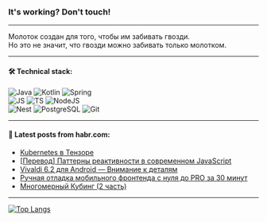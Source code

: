 ### It's working? Don't touch!

---
Молоток создан для того, чтобы им забивать гвозди. <br>
Но это не значит, что гвозди можно забивать только молотком.

---

#### 🛠️ Technical stack:

![Java](https://img.shields.io/badge/Java-informational?logo=Oracle&style=flat&logoColor=white&color=FF4500)
![Kotlin](https://img.shields.io/badge/Kotlin-informational?logo=Kotlin&style=flat&logoColor=white&color=774D97)
![Spring](https://img.shields.io/badge/SpringBoot-informational?logo=SpringBoot&style=flat&logoColor=white&color=6DB33F) <br>
![JS](https://img.shields.io/badge/JS-informational?logo=javaScript&style=flat&logoColor=black&color=F7Df1E)
![TS](https://img.shields.io/badge/TypeScript-informational?logo=typeScript&style=flat&logoColor=black&color=0667A8)
![NodeJS](https://img.shields.io/badge/NodeJS-informational?logo=node.js&style=flat&logoColor=white&color=70A760) <br>
![Nest](https://img.shields.io/badge/NestJS-informational?logo=NestJS&style=flat&logoColor=white&color=E0234E)
![PostgreSQL](https://img.shields.io/badge/PostgreSQL-informational?logo=PostgreSQL&style=flat&logoColor=white&color=DAA520)
![Git](https://img.shields.io/badge/Git-informational?logo=git&style=flat&logoColor=white&color=778899)

___

#### 💬 Latest posts from habr.com:

<!-- BLOG-POST-LIST:START -->
- [Kubernetes в Тензоре](https://habr.com/ru/articles/757772/?utm_source=habrahabr&utm_medium=rss&utm_campaign=757772)
- [[Перевод] Паттерны реактивности в современном JavaScript](https://habr.com/ru/articles/757770/?utm_source=habrahabr&utm_medium=rss&utm_campaign=757770)
- [Vivaldi 6.2 для Android — Внимание к деталям](https://habr.com/ru/companies/vivaldi/articles/757764/?utm_source=habrahabr&utm_medium=rss&utm_campaign=757764)
- [Ручная отладка мобильного фронтенда с нуля до PRO за 30 минут](https://habr.com/ru/companies/kts/articles/757348/?utm_source=habrahabr&utm_medium=rss&utm_campaign=757348)
- [Многомерный Кубинг &lpar;2 часть&rpar;](https://habr.com/ru/articles/757738/?utm_source=habrahabr&utm_medium=rss&utm_campaign=757738)
<!-- BLOG-POST-LIST:END -->

---
[![Top Langs](https://github-readme-stats-git-master-advtsetting-gmailcom.vercel.app/api/top-langs/?username=zloylis&langs_count=10&hide_title=false&title_color=e6edf3&size_weight=0.5&count_weight=0.5&layout=compact&hide_border=true&theme=dracula)](https://github.com/zloylis)

<!-- ![GitHub stats](https://github-readme-stats-git-master-advtsetting-gmailcom.vercel.app/api?username=zloylis&show_icons=true&hide_border=true&theme=dracula&hide_title=true&include_all_commits=true&count_private=true&hide=contribs&hide_rank=true) -->

